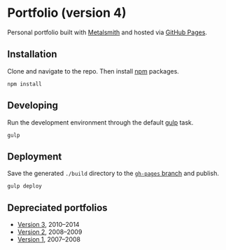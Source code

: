# Portfolio (version 4)

Personal portfolio built with [Metalsmith](http://www.metalsmith.io/) and hosted via [GitHub Pages](https://pages.github.com/).

## Installation

Clone and navigate to the repo. Then install [npm](https://www.npmjs.com/) packages.

```
npm install
```

## Developing

Run the development environment through the default [gulp](http://gulpjs.com/) task.

```
gulp
```

## Deployment

Save the generated `./build` directory to the [`gh-pages` branch](https://github.com/basham/v4.bash.am/tree/gh-pages) and publish.

```
gulp deploy
```

## Depreciated portfolios

- [Version 3](https://github.com/basham/v3.bash.am), 2010–2014
- [Version 2](https://github.com/basham/v2.bash.am), 2008–2009
- [Version 1](https://github.com/basham/v1.bash.am), 2007–2008
